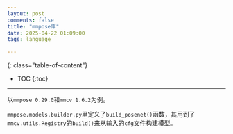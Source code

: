 ```yaml
---
layout: post
comments: false
title: "mmpose库"
date: 2025-04-22 01:09:00
tags: language

---
```

<!--more-->

{: class="table-of-content"}
* TOC
{:toc}
---

<!--more-->

以`mmpose 0.29.0`和`mmcv 1.6.2`为例。

`mmpose.models.builder.py`里定义了`build_posenet()`函数，其用到了`mmcv.utils.Registry`的`build()`来从输入的`cfg`文件构建模型。
